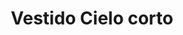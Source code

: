 ---
id: vestido-cielo-corto
title: Vestido Cielo corto 
regularPrice: 59.60
price: 59.60
image: 
- vestido-cielo-corto-1.webp
- vestido-cielo-corto-2.webp
description: Vestido corto con manga bombacha.
material: Poliester 
sizes: 
- S
- M
- L
creationDate: 2025/02/01
isSale: false
isStock: true
startDate: "2025-02-11"
endDate: "2025-02-14"
---